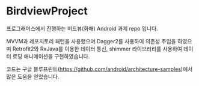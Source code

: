 # BirdviewProject
프로그래머스에서 진행하는 버드뷰(화해) Android 과제 repo 입니다.

MVVM과 레포지토리 패턴을 사용했으며
Dagger2를 사용하여 의존성 주입을 하였으며 Retrofit2와 RxJava를 이용한 데이터 통신,
shimmer 라이브러리를 사용하여 데이터 로딩 애니메이션을 구현하였습니다.

코드는 구글 블루프린트(https://github.com/android/architecture-samples)에서 많은 도움을 얻었습니다.
